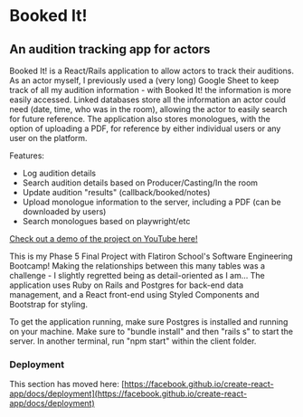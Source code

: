 # Booked It!
## An audition tracking app for actors

Booked It! is a React/Rails application to allow actors to track their auditions. As an actor myself, I previously used a (very long) Google Sheet to keep track of all my audition information - with Booked It! the information is more easily accessed. Linked databases store all the information an actor could need (date, time, who was in the room), allowing the actor to easily search for future reference. The application also stores monologues, with the option of uploading a PDF, for reference by either individual users or any user on the platform.

Features:
- Log audition details
- Search audition details based on Producer/Casting/In the room
- Update audition "results" (callback/booked/notes)
- Upload monologue information to the server, including a PDF (can be downloaded by users)
- Search monologues based on playwright/etc

[Check out a demo of the project on YouTube here!](https://youtu.be/VNv1Oc3SFa4)

This is my Phase 5 Final Project with Flatiron School's Software Engineering Bootcamp! Making the relationships between this many tables was a challenge - I slightly regretted being as detail-oriented as I am... The application uses Ruby on Rails and Postgres for back-end data management, and a React front-end using Styled Components and Bootstrap for styling.

To get the application running, make sure Postgres is installed and running on your machine.
Make sure to "bundle install" and then "rails s" to start the server.
In another terminal, run "npm start" within the client folder.


### Deployment

This section has moved here: [https://facebook.github.io/create-react-app/docs/deployment](https://facebook.github.io/create-react-app/docs/deployment)